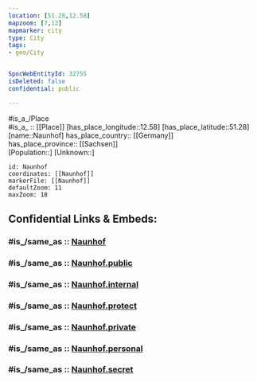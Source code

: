 ```yaml
---
location: [51.28,12.58] 
mapzoom: [7,12] 
mapmarker: city 
type: City
tags:
- geo/City


SpocWebEntityId: 32755
isDeleted: false
confidential: public

---
```

#is_a_/Place  
#is_a_ :: [[Place]] 
[has_place_longitude::12.58] 
[has_place_latitude::51.28] 
[name::Naunhof] 
has_place_country:: [[Germany]]  
has_place_province:: [[Sachsen]]  
[Population::] 
[Unknown::] 


```leaflet
id: Naunhof
coordinates: [[Naunhof]] 
markerFile: [[Naunhof]] 
defaultZoom: 11 
maxZoom: 18
```


## Confidential Links & Embeds: 

### #is_/same_as :: [Naunhof](/_Standards/Earth/Continent/Europe/Europe~Central/Germany/Germany~East/Sachsen/counties~Sachsen/Leipzig/cities~Leipzig/Naunhof.md) 

### #is_/same_as :: [Naunhof.public](/_public/Earth/Continent/Europe/Europe~Central/Germany/Germany~East/Sachsen/counties~Sachsen/Leipzig/cities~Leipzig/Naunhof.public.md) 

### #is_/same_as :: [Naunhof.internal](/_internal/Earth/Continent/Europe/Europe~Central/Germany/Germany~East/Sachsen/counties~Sachsen/Leipzig/cities~Leipzig/Naunhof.internal.md) 

### #is_/same_as :: [Naunhof.protect](/_protect/Earth/Continent/Europe/Europe~Central/Germany/Germany~East/Sachsen/counties~Sachsen/Leipzig/cities~Leipzig/Naunhof.protect.md) 

### #is_/same_as :: [Naunhof.private](/_private/Earth/Continent/Europe/Europe~Central/Germany/Germany~East/Sachsen/counties~Sachsen/Leipzig/cities~Leipzig/Naunhof.private.md) 

### #is_/same_as :: [Naunhof.personal](/_personal/Earth/Continent/Europe/Europe~Central/Germany/Germany~East/Sachsen/counties~Sachsen/Leipzig/cities~Leipzig/Naunhof.personal.md) 

### #is_/same_as :: [Naunhof.secret](/_secret/Earth/Continent/Europe/Europe~Central/Germany/Germany~East/Sachsen/counties~Sachsen/Leipzig/cities~Leipzig/Naunhof.secret.md)

